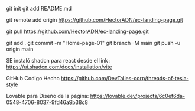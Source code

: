 

git init
git add README.md

git remote add origin https://github.com/HectorADN/ec-landing-page.git

git pull https://github.com/HectorADN/ec-landing-page.git

git add .
git commit -m "Home-page-01"
git branch -M main
git push -u origin main



SE instaló shadcn para react desde el link :
https://ui.shadcn.com/docs/installation/vite

GitHub Codigo Hecho
https://github.com/DevTalles-corp/threads-of-tesla-style

Lovable para Diseño de la página:
https://lovable.dev/projects/6c0ef6da-0548-4706-8037-9fd46a9b38c8